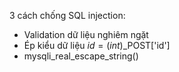 3 cách chống SQL injection:
- Validation dữ liệu nghiêm ngặt
- Ép kiểu dữ liệu $id = (int)$_POST['id']
- mysqli_real_escape_string()